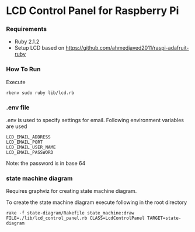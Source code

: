 # LCD Control Panel for Raspberry Pi

### Requirements
* Ruby 2.1.2
* Setup LCD based on https://github.com/ahmedjaved2011/raspi-adafruit-ruby

### How To Run

Execute 
```
rbenv sudo ruby lib/lcd.rb
```

### .env file
.env is used to specify settings for email. Following environment variables are used

```
LCD_EMAIL_ADDRESS
LCD_EMAIL_PORT
LCD_EMAIL_USER_NAME
LCD_EMAIL_PASSWORD
```
Note: the password is in base 64

### state machine diagram
Requires graphviz for creating state machine diagram.

To create the state machine diagram execute following in the root directory

```
rake -f state-diagram/Rakefile state_machine:draw FILE=./lib/lcd_control_panel.rb CLASS=LcdControlPanel TARGET=state-diagram
```

